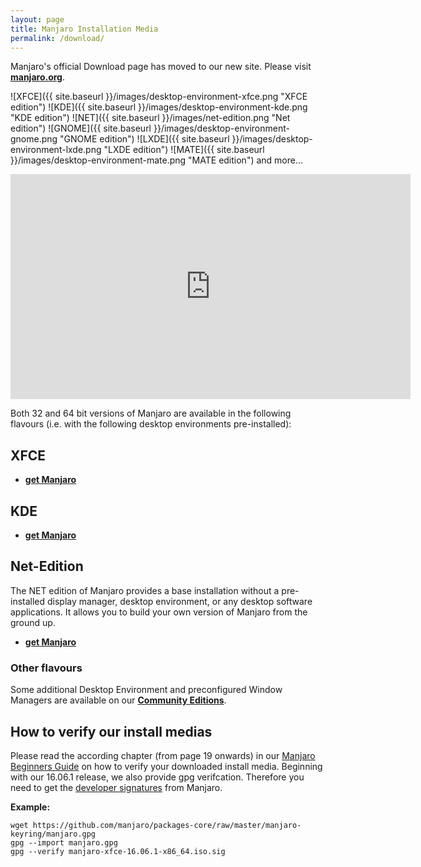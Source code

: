 ```yaml
---
layout: page
title: Manjaro Installation Media
permalink: /download/
---
```



Manjaro's official Download page has moved to our new site. Please visit [**manjaro.org**](https://manjaro.org/community-editions/).

 ![XFCE]({{ site.baseurl }}/images/desktop-environment-xfce.png "XFCE edition")
 ![KDE]({{ site.baseurl }}/images/desktop-environment-kde.png "KDE edition")
 ![NET]({{ site.baseurl }}/images/net-edition.png "Net edition")
 ![GNOME]({{ site.baseurl }}/images/desktop-environment-gnome.png "GNOME edition")
 ![LXDE]({{ site.baseurl }}/images/desktop-environment-lxde.png "LXDE edition")
 ![MATE]({{ site.baseurl }}/images/desktop-environment-mate.png "MATE edition")
and more...

<iframe width="640" height="360" src="https://www.youtube.com/embed/H4DKR5TeorQ" frameborder="0" allowfullscreen></iframe>

Both 32 and 64 bit versions of Manjaro are available in the following flavours (i.e. with the following desktop environments pre-installed):


## XFCE

  - [**get Manjaro**](https://manjaro.org/get-manjaro/)

## KDE

  - [**get Manjaro**](https://manjaro.org/get-manjaro/)

## Net-Edition

The NET edition of Manjaro provides a base installation without a pre-installed display manager, desktop environment, or any desktop software applications. It allows you to build your own version of Manjaro from the ground up.

  - [**get Manjaro**](https://manjaro.org/get-manjaro/)

### Other flavours

Some additional Desktop Environment and preconfigured Window Managers are available on our [**Community Editions**](https://manjaro.org/community-editions/).

## How to verify our install medias

Please read the according chapter (from page 19 onwards) in our [Manjaro Beginners Guide](https://sourceforge.net/projects/manjarolinux/files/release/16.06.1/manjaro-16.06.1-documentation.pdf) on how to verify your downloaded install media. Beginning with our 16.06.1 release, we also provide gpg verifcation. Therefore you need to get the [developer signatures](https://github.com/manjaro/packages-core/raw/master/manjaro-keyring/manjaro.gpg) from Manjaro.

**Example:**

```
wget https://github.com/manjaro/packages-core/raw/master/manjaro-keyring/manjaro.gpg
gpg --import manjaro.gpg
gpg --verify manjaro-xfce-16.06.1-x86_64.iso.sig
```
